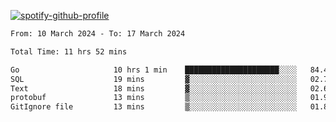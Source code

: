 [![spotify-github-profile](https://spotify-github-profile.vercel.app/api/view?uid=313pysyt3uxkjdidtiuvzf7nrnnu&cover_image=true&theme=natemoo-re&show_offline=false&background_color=121212&interchange=false&bar_color=53b14f&bar_color_cover=false)](https://spotify-github-profile.vercel.app/api/view?uid=313pysyt3uxkjdidtiuvzf7nrnnu&redirect=true)

<!--START_SECTION:waka-->

```txt
From: 10 March 2024 - To: 17 March 2024

Total Time: 11 hrs 52 mins

Go                     10 hrs 1 min    █████████████████████░░░░   84.46 %
SQL                    19 mins         ▓░░░░░░░░░░░░░░░░░░░░░░░░   02.75 %
Text                   18 mins         ▓░░░░░░░░░░░░░░░░░░░░░░░░   02.64 %
protobuf               13 mins         ▒░░░░░░░░░░░░░░░░░░░░░░░░   01.95 %
GitIgnore file         13 mins         ▒░░░░░░░░░░░░░░░░░░░░░░░░   01.89 %
```

<!--END_SECTION:waka-->